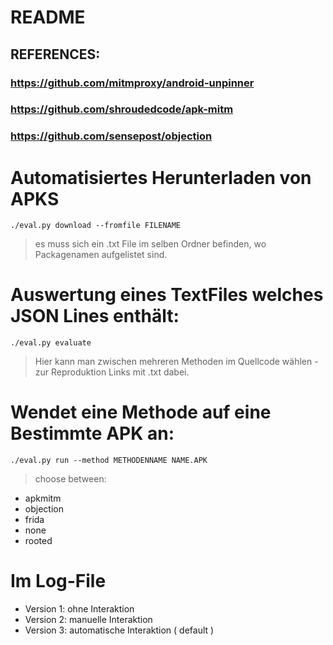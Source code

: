 # README

## REFERENCES:
### https://github.com/mitmproxy/android-unpinner
### https://github.com/shroudedcode/apk-mitm
### https://github.com/sensepost/objection

# Automatisiertes Herunterladen von APKS
`./eval.py download --fromfile FILENAME `
  > es muss sich ein .txt File im selben Ordner befinden, wo Packagenamen aufgelistet sind.


# Auswertung eines TextFiles welches JSON Lines enthält:
`./eval.py evaluate`
 > Hier kann man zwischen mehreren Methoden im Quellcode wählen - zur Reproduktion Links mit .txt dabei.

# Wendet eine Methode auf eine Bestimmte APK an:
`./eval.py run --method METHODENNAME NAME.APK `
> choose between:
- apkmitm
- objection
- frida
- none
- rooted 

# Im Log-File
- Version 1: ohne Interaktion
- Version 2: manuelle Interaktion
- Version 3: automatische Interaktion ( default ) 
